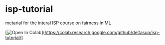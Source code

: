 # isp-tutorial
metarial for the interal ISP course on fairness in ML


[![Open In Colab](https://colab.research.google.com/assets/colab-badge.svg)](https://colab.research.google.com/github/deltasun/isp-tutorial/]
